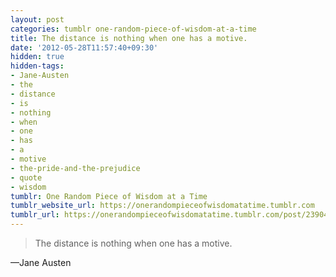 ```yaml
---
layout: post
categories: tumblr one-random-piece-of-wisdom-at-a-time
title: The distance is nothing when one has a motive.
date: '2012-05-28T11:57:40+09:30'
hidden: true
hidden-tags:
- Jane-Austen
- the
- distance
- is
- nothing
- when
- one
- has
- a
- motive
- the-pride-and-the-prejudice
- quote
- wisdom
tumblr: One Random Piece of Wisdom at a Time
tumblr_website_url: https://onerandompieceofwisdomatatime.tumblr.com
tumblr_url: https://onerandompieceofwisdomatatime.tumblr.com/post/23904704305/the-distance-is-nothing-when-one-has-a-motive
---
```

> The distance is nothing when one has a motive.

—Jane Austen
